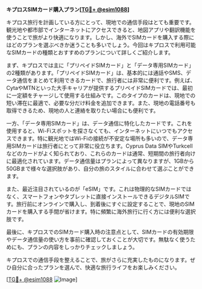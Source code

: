 **キプロスSIMカード購入プラン[[TG💪+ @esim1088](https://t.me/s/esim1088)]**

キプロス旅行を計画している方にとって、現地での通信手段はとても重要です。観光地や都市部でインターネットにアクセスできると、地図アプリや翻訳機能を使うことで旅がより快適になります。しかし、海外でSIMカードを購入する際にはどのプランを選ぶべきか迷うことも多いでしょう。今回はキプロスで利用可能なSIMカードの種類とおすすめのプランについて詳しくご紹介します。

まず、キプロスでは主に「プリペイドSIMカード」と「データ専用SIMカード」の2種類があります。「プリペイドSIMカード」は、基本的には通話やSMS、データ通信をまとめて利用できるカードで、旅行者には非常に便利です。例えば、CytaやMTNといった大手キャリアが提供するプリペイドSIMカードでは、最初に一定額をチャージして使用する仕組みです。このタイプのカードは、現地での短い滞在に最適で、必要な分だけ料金を追加できます。また、現地の電話番号も取得できるため、現地の人と連絡を取りたい場合にも便利です。

一方、「データ専用SIMカード」は、データ通信に特化したカードです。これを使用すると、Wi-Fiスポットを探さなくても、インターネットにいつでもアクセスできます。特に観光地ではWi-Fiの接続が不安定な場所も多いので、データ専用SIMカードは旅行者にとって非常に役立ちます。Cyprus Data SIMやTurkcellなどのカードがよく知られており、これらのカードは通常、短期間の旅行者向けに最適化されています。データ通信量はプランによって異なりますが、1GBから50GBまで様々な選択肢があり、自分の旅のスタイルに合わせて選ぶことができます。

また、最近注目されているのが「eSIM」です。これは物理的なSIMカードではなく、スマートフォンやタブレットに直接インストールできるデジタルSIMです。旅行前にオンラインで購入し、到着後にすぐに設定することで、現地のSIMカードを購入する手間が省けます。特に頻繁に海外旅行に行く方には便利な選択肢です。

最後に、キプロスでのSIMカード購入時の注意点として、SIMカードの有効期限やデータ通信量の使い方を事前に確認しておくことが大切です。無駄なく使うためにも、プランの内容をしっかりチェックしましょう。

キプロスでの通信手段を整えることで、旅がさらに充実したものになります。ぜひ自分に合ったプランを選んで、快適な旅行ライフをお楽しみください。

[[TG💪+ @esim1088](https://t.me/s/esim1088) ![Image](https://i.postimg.cc/Y0z9fWf4/image.png)]